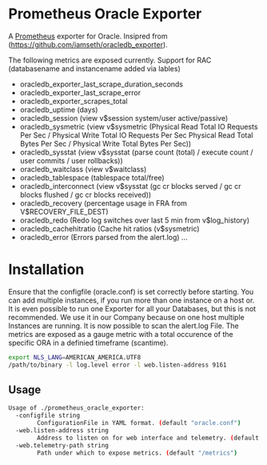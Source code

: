 # Prometheus Oracle Exporter

A [Prometheus](https://prometheus.io/) exporter for Oracle.
Insipred from (https://github.com/iamseth/oracledb_exporter).

The following metrics are exposed currently. Support for RAC (databasename and instancename added via lables)

- oracledb_exporter_last_scrape_duration_seconds
- oracledb_exporter_last_scrape_error
- oracledb_exporter_scrapes_total
- oracledb_uptime (days)
- oracledb_session (view v$session system/user active/passive)
- oracledb_sysmetric (view v$sysmetric
									(Physical Read Total IO Requests Per Sec / Physical Write Total IO Requests Per Sec
					 				 Physical Read Total Bytes Per Sec / Physical Write Total Bytes Per Sec))
- oracledb_sysstat (view v$sysstat (parse count (total) / execute count / user commits / user rollbacks))
- oracledb_waitclass (view v$waitclass)
- oracledb_tablespace (tablespace total/free)
- oracledb_interconnect (view v$sysstat (gc cr blocks served / gc cr blocks flushed / gc cr blocks received))
- oracledb_recovery (percentage usage in FRA from V$RECOVERY_FILE_DEST)
- oracledb_redo (Redo log switches over last 5 min from v$log_history)
- oracledb_cachehitratio (Cache hit ratios (v$sysmetric)
- oracledb_error (Errors parsed from the alert.log)
...

# Installation

Ensure that the configfile (oracle.conf) is set correctly before starting. You can add multiple instances, if you run more than one instance on a host or. It is even possible to run one Exporter for all your Databases, but this is not recommended. We use it in our Company because on one host multiple Instances are running.
It is now possible to scan the alert.log File. The metrics are exposed as a gauge metric with a total occurence of the specific ORA in a definied timeframe (scantime).

```bash
export NLS_LANG=AMERICAN_AMERICA.UTF8
/path/to/binary -l log.level error -l web.listen-address 9161
```

## Usage

```bash
Usage of ./prometheus_oracle_exporter:
  -configfile string
	    ConfigurationFile in YAML format. (default "oracle.conf")
  -web.listen-address string
    	Address to listen on for web interface and telemetry. (default ":9161")
  -web.telemetry-path string
    	Path under which to expose metrics. (default "/metrics")
```
